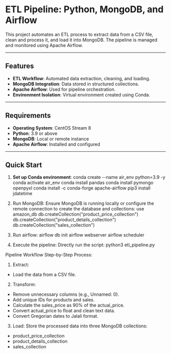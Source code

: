 # ETL Pipeline: Python, MongoDB, and Airflow

This project automates an ETL process to extract data from a CSV file, clean and process it, and load it into MongoDB. The pipeline is managed and monitored using Apache Airflow.

---

## Features

- **ETL Workflow**: Automated data extraction, cleaning, and loading.
- **MongoDB Integration**: Data stored in structured collections.
- **Apache Airflow**: Used for pipeline orchestration.
- **Environment Isolation**: Virtual environment created using Conda.

---

## Requirements

- **Operating System**: CentOS Stream 8
- **Python**: 3.9 or above
- **MongoDB**: Local or remote instance
- **Apache Airflow**: Installed and configured

---

## Quick Start

1. **Set up Conda environment**:
   conda create --name air_env python=3.9 -y
   conda activate air_env
   conda install pandas
   conda install pymongo openpyxl
   conda install -c conda-forge apache-airflow
   pip3 install jdatetime


2. Run MongoDB:
Ensure MongoDB is running locally or configure the remote connection to create the database and collections:
use amazon_db
db.createCollection("product_price_collection")
db.createCollection("product_details_collection")
db.createCollection("sales_collection")

4. Run airflow:
airflow db init
airflow webserver
airflow scheduler

5. Execute the pipeline:
Directly run the script:
python3 etl_pipeline.py



Pipeline Workflow
Step-by-Step Process:
1. Extract: 
- Load the data from a CSV file.
2. Transform:
- Remove unnecessary columns (e.g., Unnamed: 0).
- Add unique IDs for products and sales.
- Calculate the sales_price as 90% of the actual_price.
- Convert actual_price to float and clean text data.
- Convert Gregorian dates to Jalali format.
3. Load: 
Store the processed data into three MongoDB collections:
- product_price_collection
- product_details_collection
- sales_collection
